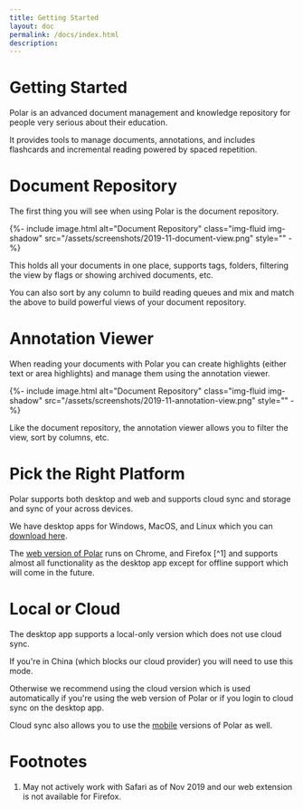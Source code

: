 ```yaml
---
title: Getting Started
layout: doc
permalink: /docs/index.html
description:  
---
```


# Getting Started 

Polar is an advanced document management and knowledge repository for people very serious about their education.

It provides tools to manage documents, annotations, and includes flashcards and incremental reading powered by spaced repetition.

# Document Repository

The first thing you will see when using Polar is the document repository.

<div class="pb-3">
{%- include image.html
            alt="Document Repository"
            class="img-fluid img-shadow"
            src="/assets/screenshots/2019-11-document-view.png"
            style="" -%}
</div>

This holds all your documents in one place, supports tags, folders, filtering the view by flags or showing archived documents, etc.

You can also sort by any column to build reading queues and mix and match the above to build powerful views of your document repository. 

# Annotation Viewer

When reading your documents with Polar you can create highlights (either text or area highlights) and manage them
using the annotation viewer.

<div class="pb-3">
{%- include image.html
            alt="Document Repository"
            class="img-fluid img-shadow"
            src="/assets/screenshots/2019-11-annotation-view.png"
            style="" -%}
</div>

Like the document repository, the annotation viewer allows you to filter the view, sort by columns, etc.

# Pick the Right Platform

Polar supports both desktop and web and supports cloud sync and storage and sync of your across devices.

We have desktop apps for Windows, MacOS, and Linux which you can [download here](https://getpolarized.io/download.html).

The [web version of Polar](https://app.getpolarized.io) runs on Chrome, and Firefox [^1] and supports almost all functionality as the desktop app except 
for offline support which will come in the future. 

# Local or Cloud

The desktop app supports a local-only version which does not use cloud sync. 

If you're in China (which blocks our cloud provider) you will need to use this mode. 

Otherwise we recommend using the cloud version which is used automatically if you're using the web version of Polar
or if you login to cloud sync on the desktop app.

Cloud sync also allows you to use the [mobile](/docs/mobile.html) versions of Polar as well.

# Footnotes

1. May not actively work with Safari as of Nov 2019 and our web extension is not available for Firefox.
